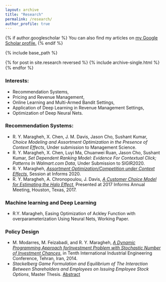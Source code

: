 ```yaml
---
layout: archive
title: "Research"
permalink: /research/
author_profile: true
---
```


{% if author.googlescholar %}
  You can also find my articles on <u><a href="{{author.googlescholar}}">my Google Scholar profile</a>.</u>
{% endif %}

{% include base_path %}

{% for post in site.research reversed %}
  {% include archive-single.html %}
{% endfor %}

### Interests:
* Recommendation Systems,
* Pricing and Revenue Management,
* Online Learning and Multi-Armed Bandit Settings,
* Application of Deep Learning in Revenue Management Settings,
* Optimization of Deep Neural Nets.

### Recommendation Systems:
* R. Y. Maragheh, X. Chen, J. M. Davis, Jason Cho, Sushant Kumar, *Choice Modeling and Assortment Optimization in the Presence of Context Effects*, Under submission to Management Science.
* R. Y. Maragheh, X. Chen, Luyi Ma, Chuanwei Ruan, Jason Cho, Sushant Kumar, *Set Dependent Ranking Model: Evidence For Contextual Click; Patterns In Walmart.com Data*, Under Submission to SIGIR2020.
* R. Y. Maragheh, [*Assortment Optimization/Competition under Context Effects*](https://www.abstractsonline.com/pp8/#!/9022/session/2572),  Session at Informs 2020.
* R. Y. Maragheh, A. Chronopoulou, J. Davis, [*A Customer Choice Model for Estimating the Halo Effect*](https://arxiv.org/abs/1805.01603), Presented at 2017 Informs Annual Meeting, Houston, Texas, 2017.

### Machine learning and Deep Learning
* R.Y. Maragheh, Easing Optimization of Ackley Function with overparameterization Using Neural Nets, Working Paper.

### Policy Design
* M. Modarres, M. Feizabadi, and R. Y. Maragheh, [*A Dynamic Programming Approach forInvestment Problem with Stochastic
Number of Investment Chances*](https://www.researchgate.net/publication/260144937_A_dynamic_programming_approach_for_investment_problem_with_stochastic_number_of_investment_chances), in Tenth International Industrial Engineering Conference, Tehran, Iran, 2014.
* *Stackelberg Game Formulation and Equilibrium of The Interaction Between Shareholders and Employees on Issuing Employee Stock Options*, Master Thesis. [Abstract](https://www.researchgate.net/publication/279285970_Stackelberg_Game_Formulation_and_Equilibrium_of_The_Interaction_Between_Shareholders_and_Employees_on_Issuing_Employee_Stock_Options)

